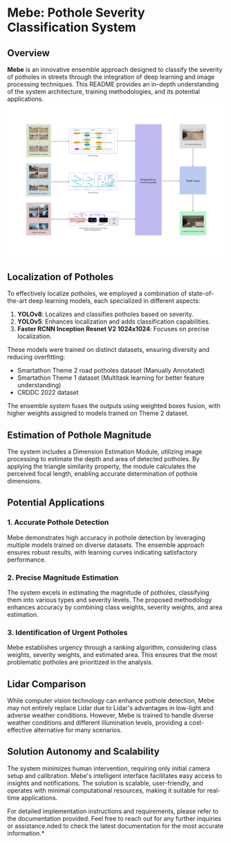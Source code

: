 # Mebe: Pothole Severity Classification System

## Overview

**Mebe** is an innovative ensemble approach designed to classify the severity of potholes in streets through the integration of deep learning and image processing techniques. This README provides an in-depth understanding of the system architecture, training methodologies, and its potential applications.
![Mebe Overview](ensemble.png)
## Localization of Potholes

To effectively localize potholes, we employed a combination of state-of-the-art deep learning models, each specialized in different aspects:

1. **YOLOv8**: Localizes and classifies potholes based on severity.
2. **YOLOv5**: Enhances localization and adds classification capabilities.
3. **Faster RCNN Inception Resnet V2 1024x1024**: Focuses on precise localization.

These models were trained on distinct datasets, ensuring diversity and reducing overfitting:

- Smartathon Theme 2 road potholes dataset (Manually Annotated)
- Smartathon Theme 1 dataset (Multitask learning for better feature understanding)
- CRDDC 2022 dataset

The ensemble system fuses the outputs using weighted boxes fusion, with higher weights assigned to models trained on Theme 2 dataset.

## Estimation of Pothole Magnitude

The system includes a Dimension Estimation Module, utilizing image processing to estimate the depth and area of detected potholes. By applying the triangle similarity property, the module calculates the perceived focal length, enabling accurate determination of pothole dimensions.

## Potential Applications

### 1. Accurate Pothole Detection

Mebe demonstrates high accuracy in pothole detection by leveraging multiple models trained on diverse datasets. The ensemble approach ensures robust results, with learning curves indicating satisfactory performance.

### 2. Precise Magnitude Estimation

The system excels in estimating the magnitude of potholes, classifying them into various types and severity levels. The proposed methodology enhances accuracy by combining class weights, severity weights, and area estimation.

### 3. Identification of Urgent Potholes

Mebe establishes urgency through a ranking algorithm, considering class weights, severity weights, and estimated area. This ensures that the most problematic potholes are prioritized in the analysis.

## Lidar Comparison

While computer vision technology can enhance pothole detection, Mebe may not entirely replace Lidar due to Lidar's advantages in low-light and adverse weather conditions. However, Mebe is trained to handle diverse weather conditions and different illumination levels, providing a cost-effective alternative for many scenarios.

## Solution Autonomy and Scalability

The system minimizes human intervention, requiring only initial camera setup and calibration. Mebe's intelligent interface facilitates easy access to insights and notifications. The solution is scalable, user-friendly, and operates with minimal computational resources, making it suitable for real-time applications.

For detailed implementation instructions and requirements, please refer to the documentation provided. Feel free to reach out for any further inquiries or assistance.nded to check the latest documentation for the most accurate information.*
